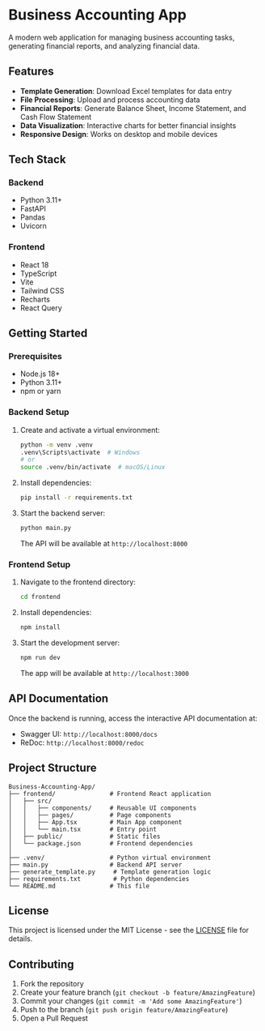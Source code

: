 # Business Accounting App

A modern web application for managing business accounting tasks, generating financial reports, and analyzing financial data.

## Features

- **Template Generation**: Download Excel templates for data entry
- **File Processing**: Upload and process accounting data
- **Financial Reports**: Generate Balance Sheet, Income Statement, and Cash Flow Statement
- **Data Visualization**: Interactive charts for better financial insights
- **Responsive Design**: Works on desktop and mobile devices

## Tech Stack

### Backend
- Python 3.11+
- FastAPI
- Pandas
- Uvicorn

### Frontend
- React 18
- TypeScript
- Vite
- Tailwind CSS
- Recharts
- React Query

## Getting Started

### Prerequisites

- Node.js 18+
- Python 3.11+
- npm or yarn

### Backend Setup

1. Create and activate a virtual environment:
   ```bash
   python -m venv .venv
   .venv\Scripts\activate  # Windows
   # or
   source .venv/bin/activate  # macOS/Linux
   ```

2. Install dependencies:
   ```bash
   pip install -r requirements.txt
   ```

3. Start the backend server:
   ```bash
   python main.py
   ```
   The API will be available at `http://localhost:8000`

### Frontend Setup

1. Navigate to the frontend directory:
   ```bash
   cd frontend
   ```

2. Install dependencies:
   ```bash
   npm install
   ```

3. Start the development server:
   ```bash
   npm run dev
   ```
   The app will be available at `http://localhost:3000`

## API Documentation

Once the backend is running, access the interactive API documentation at:
- Swagger UI: `http://localhost:8000/docs`
- ReDoc: `http://localhost:8000/redoc`

## Project Structure

```
Business-Accounting-App/
├── frontend/               # Frontend React application
│   ├── src/
│   │   ├── components/     # Reusable UI components
│   │   ├── pages/          # Page components
│   │   ├── App.tsx         # Main App component
│   │   └── main.tsx        # Entry point
│   ├── public/             # Static files
│   └── package.json        # Frontend dependencies
│
├── .venv/                  # Python virtual environment
├── main.py                 # Backend API server
├── generate_template.py     # Template generation logic
├── requirements.txt         # Python dependencies
└── README.md               # This file
```

## License

This project is licensed under the MIT License - see the [LICENSE](LICENSE) file for details.

## Contributing

1. Fork the repository
2. Create your feature branch (`git checkout -b feature/AmazingFeature`)
3. Commit your changes (`git commit -m 'Add some AmazingFeature'`)
4. Push to the branch (`git push origin feature/AmazingFeature`)
5. Open a Pull Request
